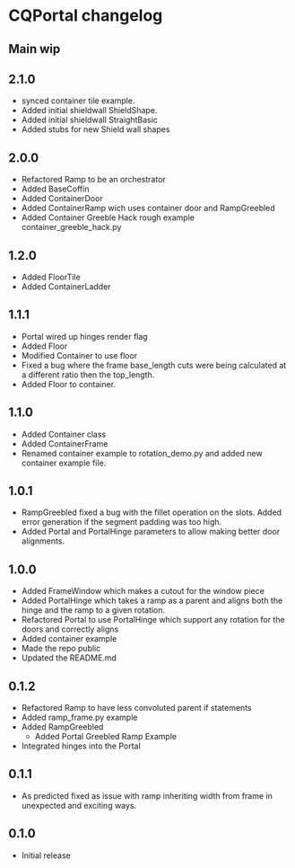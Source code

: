 # CQPortal changelog

## Main wip
## 2.1.0
* synced container tile example.
* Added initial shieldwall ShieldShape.
* Added initial shieldwall StraightBasic
* Added stubs for new Shield wall shapes

## 2.0.0
* Refactored Ramp to be an orchestrator
* Added BaseCoffin
* Added ContainerDoor
* Added ContainerRamp wich uses container door and RampGreebled
* Added Container Greeble Hack rough example container_greeble_hack.py

## 1.2.0
* Added FloorTile
* Added ContainerLadder

## 1.1.1
* Portal wired up hinges render flag
* Added Floor
* Modified Container to use floor
* Fixed a bug where the frame base_length cuts were being calculated at a different ratio then the top_length.
* Added Floor to container.

## 1.1.0
* Added Container class
* Added ContainerFrame
* Renamed container example to rotation_demo.py and added new container example file.

## 1.0.1
* RampGreebled fixed a bug with the fillet operation on the slots. Added error generation if the segment padding was too high.
* Added Portal and PortalHinge parameters to allow making better door alignments.

## 1.0.0
* Added FrameWindow which makes a cutout for the window piece
* Added PortalHinge which takes a ramp as a parent and aligns both the hinge and the ramp to a given rotation.
* Refactored Portal to use PortalHinge which support any rotation for the doors and correctly aligns
* Added container example
* Made the repo public
* Updated the README.md

## 0.1.2
* Refactored Ramp to have less convoluted parent if statements
* Added ramp_frame.py example
* Added RampGreebled
  * Added Portal Greebled Ramp Example
* Integrated hinges into the Portal

## 0.1.1
* As predicted fixed as issue with ramp inheriting width from frame in unexpected and exciting ways.

## 0.1.0
* Initial release